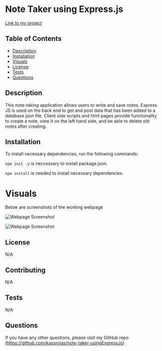 # Note Taker using Express.js

[Link to my project](https://polar-mesa-70551.herokuapp.com/)

## Table of Contents

* [Description](#description)
* [Installation](#installation)
* [Visuals](#contributing)
* [License](#license)
* [Tests](#tests)
* [Questions](#questions)

## Description

This note-taking application allows users to write and save notes. Express JS is used on the back end to get and post data that has been added to a database json file. Client side scripts and html pages provide functionality to create a note, view it on the left hand side, and be able to delete old notes after creating.  


## Installation

To install necessary dependencies, run the following commands: 

```npm init -y``` is neccessary to install package.json. 

```npm install``` is needed to install necessary dependencies. 

# Visuals

Below are screenshots of the working webpage

![Webpage Screenshot](./assets/images/Screenshot%202023-01-09%20at%2011.18.01%20AM.png)

![Webpage Screenshot](./assets/images/Screenshot%202023-01-09%20at%2011.18.10%20AM.png)

## License

N/A

## Contributing

N/A

## Tests

N/A

## Questions

If you have any other questions, please visit my GitHub repo (https://github.com/kassrojas/note-taker-usingExpressJs).

